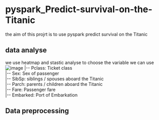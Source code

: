 # pyspark_Predict-survival-on-the-Titanic
the aim of this projrt is to use pyspark predict survival on the Titanic
## data analyse
we use heatmap and stastic analyse to choose the variable we can use
![image](https://github.com/kehanantoineLIU/pyspark_Predict-survival-on-the-Titanic/assets/125217787/9a454a91-a773-426f-9fd6-9598a5445544)
 |-- Pclass:  Ticket class   
 |-- Sex: Sex of passenger    
 |-- SibSp: siblings / spouses aboard the Titanic   
 |-- Parch: parents / children aboard the Titanic   
 |-- Fare:  Passenger fare  
 |-- Embarked: Port of Embarkation

 ## Data preprocessing
